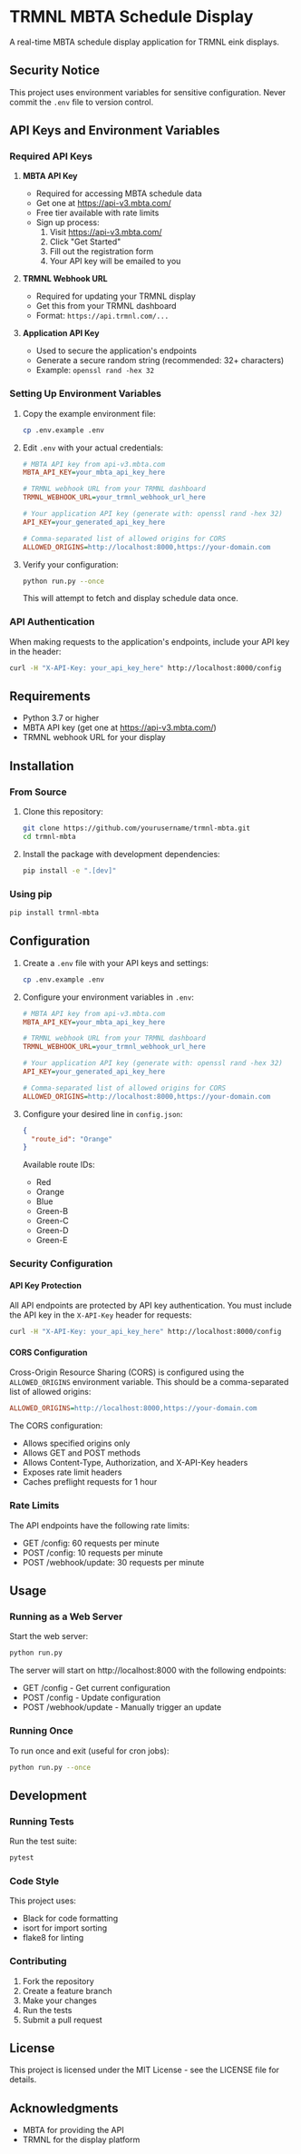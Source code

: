 # TRMNL MBTA Schedule Display

A real-time MBTA schedule display application for TRMNL eink displays.

## Security Notice

This project uses environment variables for sensitive configuration. Never commit the `.env` file to version control.

## API Keys and Environment Variables

### Required API Keys

1. **MBTA API Key**
   - Required for accessing MBTA schedule data
   - Get one at https://api-v3.mbta.com/
   - Free tier available with rate limits
   - Sign up process:
     1. Visit https://api-v3.mbta.com/
     2. Click "Get Started"
     3. Fill out the registration form
     4. Your API key will be emailed to you

2. **TRMNL Webhook URL**
   - Required for updating your TRMNL display
   - Get this from your TRMNL dashboard
   - Format: `https://api.trmnl.com/...`

3. **Application API Key**
   - Used to secure the application's endpoints
   - Generate a secure random string (recommended: 32+ characters)
   - Example: `openssl rand -hex 32`

### Setting Up Environment Variables

1. Copy the example environment file:
   ```bash
   cp .env.example .env
   ```

2. Edit `.env` with your actual credentials:
   ```ini
   # MBTA API key from api-v3.mbta.com
   MBTA_API_KEY=your_mbta_api_key_here
   
   # TRMNL webhook URL from your TRMNL dashboard
   TRMNL_WEBHOOK_URL=your_trmnl_webhook_url_here
   
   # Your application API key (generate with: openssl rand -hex 32)
   API_KEY=your_generated_api_key_here
   
   # Comma-separated list of allowed origins for CORS
   ALLOWED_ORIGINS=http://localhost:8000,https://your-domain.com
   ```

3. Verify your configuration:
   ```bash
   python run.py --once
   ```
   This will attempt to fetch and display schedule data once.

### API Authentication

When making requests to the application's endpoints, include your API key in the header:
```bash
curl -H "X-API-Key: your_api_key_here" http://localhost:8000/config
```

## Requirements

- Python 3.7 or higher
- MBTA API key (get one at https://api-v3.mbta.com/)
- TRMNL webhook URL for your display

## Installation

### From Source

1. Clone this repository:
   ```bash
   git clone https://github.com/yourusername/trmnl-mbta.git
   cd trmnl-mbta
   ```

2. Install the package with development dependencies:
   ```bash
   pip install -e ".[dev]"
   ```

### Using pip

```bash
pip install trmnl-mbta
```

## Configuration

1. Create a `.env` file with your API keys and settings:
   ```bash
   cp .env.example .env
   ```

2. Configure your environment variables in `.env`:
   ```ini
   # MBTA API key from api-v3.mbta.com
   MBTA_API_KEY=your_mbta_api_key_here
   
   # TRMNL webhook URL from your TRMNL dashboard
   TRMNL_WEBHOOK_URL=your_trmnl_webhook_url_here
   
   # Your application API key (generate with: openssl rand -hex 32)
   API_KEY=your_generated_api_key_here
   
   # Comma-separated list of allowed origins for CORS
   ALLOWED_ORIGINS=http://localhost:8000,https://your-domain.com
   ```

3. Configure your desired line in `config.json`:
   ```json
   {
     "route_id": "Orange"
   }
   ```

   Available route IDs:
   - Red
   - Orange
   - Blue
   - Green-B
   - Green-C
   - Green-D
   - Green-E

### Security Configuration

#### API Key Protection
All API endpoints are protected by API key authentication. You must include the API key in the `X-API-Key` header for requests:
```bash
curl -H "X-API-Key: your_api_key_here" http://localhost:8000/config
```

#### CORS Configuration
Cross-Origin Resource Sharing (CORS) is configured using the `ALLOWED_ORIGINS` environment variable. This should be a comma-separated list of allowed origins:
```ini
ALLOWED_ORIGINS=http://localhost:8000,https://your-domain.com
```

The CORS configuration:
- Allows specified origins only
- Allows GET and POST methods
- Allows Content-Type, Authorization, and X-API-Key headers
- Exposes rate limit headers
- Caches preflight requests for 1 hour

### Rate Limits
The API endpoints have the following rate limits:
- GET /config: 60 requests per minute
- POST /config: 10 requests per minute
- POST /webhook/update: 30 requests per minute

## Usage

### Running as a Web Server

Start the web server:
```bash
python run.py
```

The server will start on http://localhost:8000 with the following endpoints:
- GET /config - Get current configuration
- POST /config - Update configuration
- POST /webhook/update - Manually trigger an update

### Running Once

To run once and exit (useful for cron jobs):
```bash
python run.py --once
```

## Development

### Running Tests

Run the test suite:
```bash
pytest
```

### Code Style

This project uses:
- Black for code formatting
- isort for import sorting
- flake8 for linting

### Contributing

1. Fork the repository
2. Create a feature branch
3. Make your changes
4. Run the tests
5. Submit a pull request

## License

This project is licensed under the MIT License - see the LICENSE file for details.

## Acknowledgments

- MBTA for providing the API
- TRMNL for the display platform